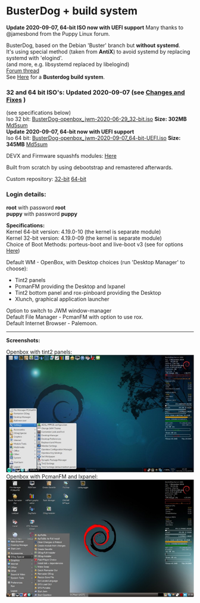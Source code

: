 # BusterDog + build system  
**Update 2020-09-07, 64-bit ISO now with UEFI support** Many thanks to @jamesbond from the Puppy Linux forum.

BusterDog, based on the Debian 'Buster' branch but **without systemd**.  
It's using special method (taken from **AntiX**) to avoid systemd by replacing systemd with 'elogind'.  
(and more, e.g. libsystemd replaced by libelogind)      
[Forum thread](http://murga-linux.com/puppy/viewtopic.php?t=117255)     
See [Here](https://debiandog.github.io/MakeLive/Readme-build-busterdog.html) for a **Busterdog build system**.     

### 32 and 64 bit ISO's: Updated 2020-09-07 (see [Changes and Fixes](https://puppylinux.rockedge.org/viewtopic.php?p=206#p206) )         
(see specifications below)             
Iso 32 bit: [BusterDog-openbox_jwm-2020-06-29_32-bit.iso](https://github.com/DebianDog/BusterDog/releases/download/v0.1/BusterDog-openbox_jwm-2020-06-29_32-bit.iso) **Size: 302MB** 
[Md5sum](https://github.com/DebianDog/BusterDog/releases/download/v0.1/BusterDog-openbox_jwm-2020-06-29_32-bit.md5)  
**Update 2020-09-07, 64-bit now with UEFI support**  
Iso 64 bit: [BusterDog-openbox_jwm-2020-09-07_64-bit-UEFI.iso](https://github.com/DebianDog/BusterDog/releases/download/v0.1/BusterDog-openbox_jwm-2020-09-07_64-bit-UEFI.iso) **Size: 345MB** 
[Md5sum](https://github.com/DebianDog/BusterDog/releases/download/v0.1/BusterDog-openbox_jwm-2020-09-07_64-bit-UEFI.md5)         

DEVX and Firmware squashfs modules: [Here](https://github.com/DebianDog/BusterDog/releases/tag/v0.2)         

Built from scratch by using debootstrap and remastered afterwards.     

Custom repository: [32-bit](https://doglinux.github.io/busterdog/i386/) [64-bit](https://doglinux.github.io/busterdog/amd64/)   

### Login details:
**root** with password **root**    
**puppy** with password **puppy**

**Specifications:**          
Kernel 64-bit version: 4.19.0-10 (the kernel is separate module)  
Kernel 32-bit version: 4.19.0-09 (the kernel is separate module)   
Choice of Boot Methods: porteus-boot and live-boot v3 (see for options [Here](https://github.com/DebianDog/BusterDog/raw/master/Examples-boot-codes.txt))     

Default WM - OpenBox, with Desktop choices (run 'Desktop Manager' to choose):    
- Tint2 panels    
- PcmanFM providing the Desktop and lxpanel    
- Tint2 bottom panel and rox-pinboard providing the Desktop
- Xlunch, graphical application launcher   

Option to switch to JWM window-manager                  
Default File Manager - PcmanFM with option to use rox.        
Default Internet Browser - Palemoon.   

---      
 
**Screenshots:**   
  
Openbox with tint2 panels:         
![SCREENSHOT](https://github.com/DebianDog/BusterDog/raw/master/busterdog1.jpg)        
Openbox with PcmanFM and lxpanel:       
![SCREENSHOT](https://github.com/DebianDog/BusterDog/raw/master/busterdog2.jpg)         
     
